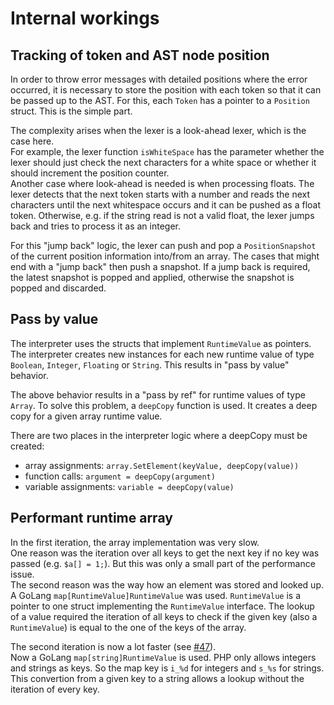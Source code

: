 # Internal workings

## Tracking of token and AST node position
In order to throw error messages with detailed positions where the error occurred, it is necessary to store the position with each token so that it can be passed up to the AST.
For this, each `Token` has a pointer to a `Position` struct.
This is the simple part.

The complexity arises when the lexer is a look-ahead lexer, which is the case here.  
For example, the lexer function `isWhiteSpace` has the parameter whether the lexer should just check the next characters for a white space or whether it should increment the position counter.  
Another case where look-ahead is needed is when processing floats. The lexer detects that the next token starts with a number and reads the next characters until the next whitespace occurs and it can be pushed as a float token. Otherwise, e.g. if the string read is not a valid float, the lexer jumps back and tries to process it as an integer.

For this "jump back" logic, the lexer can push and pop a `PositionSnapshot` of the current position information into/from an array.
The cases that might end with a "jump back" then push a snapshot. If a jump back is required, the latest snapshot is popped and applied, otherwise the snapshot is popped and discarded.

## Pass by value
The interpreter uses the structs that implement `RuntimeValue` as pointers.
The interpreter creates new instances for each new runtime value of type `Boolean`, `Integer`, `Floating` or `String`.
This results in "pass by value" behavior.

The above behavior results in a "pass by ref" for runtime values of type `Array`.
To solve this problem, a `deepCopy` function is used.
It creates a deep copy for a given array runtime value.

There are two places in the interpreter logic where a deepCopy must be created:
- array assignments: `array.SetElement(keyValue, deepCopy(value))`
- function calls: `argument = deepCopy(argument)`
- variable assignments: `variable = deepCopy(value)`

## Performant runtime array
In the first iteration, the array implementation was very slow.  
One reason was the iteration over all keys to get the next key if no key was passed (e.g. `$a[] = 1;`).
But this was only a small part of the performance issue.  
The second reason was the way how an element was stored and looked up.
A GoLang `map[RuntimeValue]RuntimeValue` was used.
`RuntimeValue` is a pointer to one struct implementing the `RuntimeValue` interface.
The lookup of a value required the iteration of all keys to check if the given key (also a `RuntimeValue`) is equal to the one of the keys of the array.

The second iteration is now a lot faster (see [#47](https://github.com/MasterZydra/GoPHP/issues/47)).  
Now a GoLang `map[string]RuntimeValue` is used.
PHP only allows integers and strings as keys.
So the map key is `i_%d` for integers and `s_%s` for strings.
This convertion from a given key to a string allows a lookup without the iteration of every key.